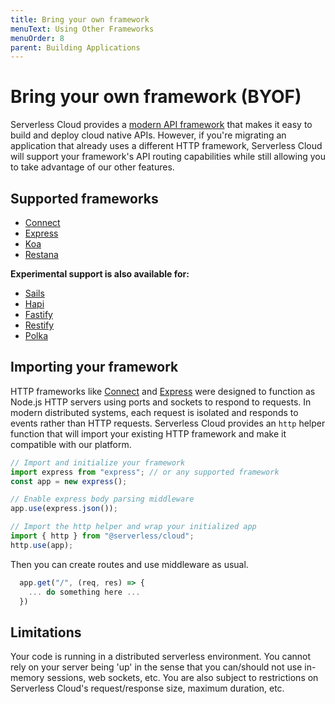 ```yaml
---
title: Bring your own framework
menuText: Using Other Frameworks
menuOrder: 8
parent: Building Applications
---
```


# Bring your own framework (BYOF)

Serverless Cloud provides a [modern API framework](/cloud/docs/apps/api) that makes it easy to build and deploy cloud native APIs. However, if you're migrating an application that already uses a different HTTP framework, Serverless Cloud will support your framework's API routing capabilities while still allowing you to take advantage of our other features.

## Supported frameworks

- [Connect](https://github.com/senchalabs/connect)
- [Express](https://expressjs.com/)
- [Koa](https://koajs.com/)
- [Restana](https://github.com/BackendStack21/restana)

**Experimental support is also available for:**

- [Sails](https://sailsjs.com/)
- [Hapi](https://hapi.dev/)
- [Fastify](https://www.fastify.io/)
- [Restify](http://restify.com/)
- [Polka](https://github.com/lukeed/polka)

## Importing your framework

HTTP frameworks like [Connect](https://github.com/senchalabs/connect) and [Express](https://expressjs.com/) were designed to function as Node.js HTTP servers using ports and sockets to respond to requests. In modern distributed systems, each request is isolated and responds to events rather than HTTP requests. Serverless Cloud provides an `http` helper function that will import your existing HTTP framework and make it compatible with our platform.

```javascript
// Import and initialize your framework
import express from "express"; // or any supported framework
const app = new express();

// Enable express body parsing middleware
app.use(express.json());

// Import the http helper and wrap your initialized app
import { http } from "@serverless/cloud";
http.use(app);
```

Then you can create routes and use middleware as usual.

```javascript
  app.get("/", (req, res) => {
    ... do something here ...
  })
```

## Limitations

Your code is running in a distributed serverless environment. You cannot rely on your server being 'up' in the sense that you can/should not use in-memory sessions, web sockets, etc. You are also subject to restrictions on Serverless Cloud's request/response size, maximum duration, etc.
